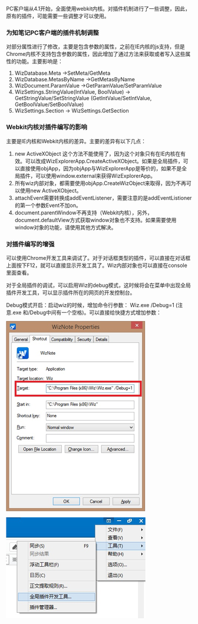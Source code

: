 
PC客户端从4.1开始，全面使用webkit内核。对插件机制进行了一些调整，因此，原有的插件，可能需要一些调整才可以使用。

### 为知笔记PC客户端的插件机制调整

对部分属性进行了修改，主要是包含参数的属性，之前在IE内核的js支持，但是Chrome内核不支持包含参数的属性，因此增加了通过方法来获取或者写入这些属性的功能。主要影响是：

1. WizDatabase.Meta ->SetMeta/GetMeta
1. WizDatabase.MetasByName ->GetMetasByName
1. WizDocument.ParamValue ->GetParamValue/SetParamValue
1. WizSettings.StringValue(IntValue, BoolValue)  -> GetStringValue/SetStringValue (GetIntValue/SetIntValue, GetBoolValue/SetBoolValue)
1. WizSettings.Section -> WizSettings.GetSection

### Webkit内核对插件编写的影响

主要是IE内核和Webkit内核的差异。主要的差异有以下几点：

1. new ActiveXObject 这个方法不能使用了，因为这个对象只有在IE内核在有效。可以改成WizExplorerApp.CreateActiveXObject。如果是全局插件，可以直接使用objApp，因为objApp与WizExplorerApp是等价的，如果不是全局插件，可以使用window.external来获得WizExplorerApp。
1. 所有wiz内部对象，都需要使用objApp.CreateWizObject来取得，因为不再可以使用new ActiveXObject。
1. attachEvent需要转换成addEventListener，需要注意的是addEventListioner的第一个参数Event不加on。
1. document.parentWindow不再支持（Webkit内核），另外，document.defaultView方式获取window对象也不支持。如果需要使用window对象的功能，请使用其他方式解决。

### 对插件编写的增强

可以使用Chrome开发工具来调试了。对于对话框类型的插件，可以直接在对话框上面按下F12，就可以直接显示开发工具了。Wiz内部对象也可以直接在console里面查看。

对于全局插件的调试，可以启用Wiz的debug模式，这时候将会在菜单中出现全局插件开发工具，可以显示插件所在的网页的开发控制台。

Debug模式开启：启动wiz的时候，增加命令行参数： Wiz.exe /Debug=1 (注意.exe 和/Debug中间有一个空格)。可以直接给快捷方式增加参数：

![开启调试](../img/enable-debug.jpg)

![全局插件](../img/global-plugin.jpg)
